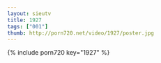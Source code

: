 ```yaml
--- 
layout: sieutv
title: 1927
tags: ["001"]
thumb: http://porn720.net/video/1927/poster.jpg
---
```

{% include porn720 key="1927" %} 
